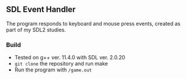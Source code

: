 ## SDL Event Handler
The program responds to keyboard and mouse press events, created as part of my SDL2 studies.

### Build
  - Tested on g++ ver. 11.4.0 with SDL ver. 2.0.20
  - `git clone` the repository and run make
  - Run the program with `/game.out`
